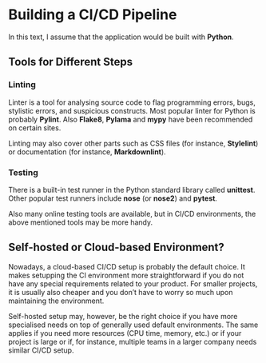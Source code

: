 # Building a CI/CD Pipeline

In this text, I assume that the application would be built with __Python__.

## Tools for Different Steps

### Linting

Linter is a tool for analysing source code to flag programming errors, bugs, stylistic errors, and suspicious constructs. Most popular linter for Python is probably __Pylint__. Also __Flake8__, __Pylama__ and __mypy__ have been recommended on certain sites.

Linting may also cover other parts such as CSS files (for instance, __Stylelint__) or documentation (for instance, __Markdownlint__).

### Testing

There is a built-in test runner in the Python standard library called __unittest__. Other popular test runners include __nose__ (or __nose2__) and __pytest__.

Also many online testing tools are available, but in CI/CD environments, the above mentioned tools may be more handy.

## Self-hosted or Cloud-based Environment?

Nowadays, a cloud-based CI/CD setup is probably the default choice. It makes setupping the CI environment more straightforward if you do not have any special requirements related to your product. For smaller projects, it is usually also cheaper and you don’t have to worry so much upon maintaining the environment.

Self-hosted setup may, however, be the right choice if you have more specialised needs on top of generally used default environments. The same applies if you need more resources (CPU time, memory, etc.) or if your project is large or if, for instance, multiple teams in a larger company needs similar CI/CD setup.
